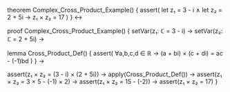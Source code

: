 theorem Complex_Cross_Product_Example() {
  assert(
    let z₁ = 3 - i ∧
    let z₂ = 2 + 5i →
    z₁ × z₂ = 17
  )
} ↔

proof Complex_Cross_Product_Example() {
  setVar(z₁: ℂ = 3 - i) →
  setVar(z₂: ℂ = 2 + 5i) →
  
  lemma Cross_Product_Def() {
    assert(
      ∀a,b,c,d ∈ ℝ →
      (a + bi) × (c + di) = ac - (-1)bd
    )
  } →

  assert(z₁ × z₂ = (3 - i) × (2 + 5i)) →
  apply(Cross_Product_Def()) →
  assert(z₁ × z₂ = 3 × 5 - (-1) × 2) →
  assert(z₁ × z₂ = 15 - (-2)) →
  assert(z₁ × z₂ = 17)
}